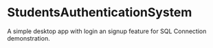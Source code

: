 # StudentsAuthenticationSystem

 A simple desktop app with login an signup feature for SQL Connection demonstration.